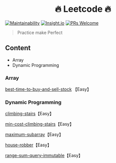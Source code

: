 <h1 align="center">
  🔥 Leetcode 🔥
</h1>

[![Maintainability](https://api.codeclimate.com/v1/badges/94a223574a24b7225f16/maintainability)](https://codeclimate.com/github/tangweikun/leetcode)
[![Insight.io](https://img.shields.io/badge/insight.io-Ready-brightgreen.svg)](https://insight.io/github.com/tangweikun/leetcode/tree/master/?source=0)
[![PRs Welcome](https://img.shields.io/badge/PRs-welcome-brightgreen.svg?style=flat-square)](http://makeapullrequest.com)

> Practice make Perfect

## Content

- Array
- Dynamic Programming

### Array

[best-time-to-buy-and-sell-stock](Array/best-time-to-buy-and-sell-stock.py) 【Easy】

### Dynamic Programming

[climbing-stairs](DynamicProgramming/climbing-stairs.py)【Easy】

[min-cost-climbing-stairs](DynamicProgramming/min-cost-climbing-stairs.py)【Easy】

[maximum-subarray](DynamicProgramming/maximum-subarray.py)【Easy】

[house-robber](DynamicProgramming/house-robber.py)【Easy】

[range-sum-query-immutable](DynamicProgramming/range-sum-query-immutable.py)【Easy】
